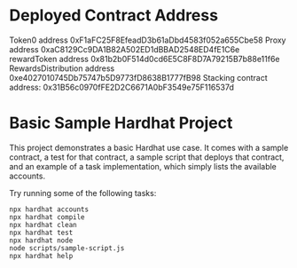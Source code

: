 # Deployed Contract Address

Token0 address 0xF1aFC25F8EfeadD3b61aDbd4583f052a655Cbe58
Proxy address 0xaC8129Cc9DA1B82A502ED1dBBAD2548ED4fE1C6e
rewardToken address 0x81b2b0F514d0cd6E5C8F8D7A79215B7b88e11f6e
RewardsDistribution address 0xe4027010745Db75747b5D9773fD8638B1777fB98
Stacking contract address: 0x31B56c0970fFE2D2C6671A0bF3549e75F116537d
# Basic Sample Hardhat Project

This project demonstrates a basic Hardhat use case. It comes with a sample contract, a test for that contract, a sample script that deploys that contract, and an example of a task implementation, which simply lists the available accounts.

Try running some of the following tasks:

```shell
npx hardhat accounts
npx hardhat compile
npx hardhat clean
npx hardhat test
npx hardhat node
node scripts/sample-script.js
npx hardhat help
```
